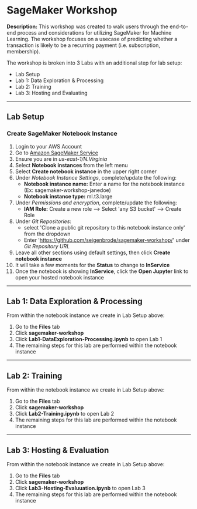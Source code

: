 # SageMaker Workshop

  **Description:** This workshop was created to walk users through the end-to-end process and considerations for utilizing SageMaker for Machine Learning. The workshop focuses on a usecase of predicting whether a transaction is likely to be a recurring payment (i.e. subscription, membership).  
  
 The workshop is broken into 3 Labs with an additional step for lab setup: 
 
   * Lab Setup
   * Lab 1: Data Exploration & Processing
   * Lab 2: Training
   * Lab 3: Hosting and Evaluating
    
 ---
 
 ## Lab Setup
    
   ### Create SageMaker Notebook Instance 
   
   1) Login to your AWS Account
   2) Go to [Amazon SageMaker Service](https://console.aws.amazon.com/sagemaker/)
   3) Ensure you are in *us-east-1/N.Virginia*
   4) Select **Notebook instances** from the left menu
   5) Select **Create notebook instance** in the upper right corner
   6) Under *Notebook Instance Settings*, complete/update the following:
       * **Notebook instance name:** Enter a name for the notebook instance (Ex: sagemaker-workshop-janedoe)
       * **Notebook instance type:** ml.t3.large
   7) Under *Permissions and encryption*, complete/update the following:
       * **IAM Role:** Create a new role --> Select 'any S3 bucket' --> Create Role
   8) Under *Git Repositories*:
       * select 'Clone a public git repository to this notebook instance only' from the dropdown
       * Enter 'https://github.com/seigenbrode/sagemaker-workshop/' under *Git Repository URL*
   8) Leave all other sections using default settings, then click **Create notebook instance**
   9) It will take a few moments for the **Status** to change to **InService**
   10) Once the notebook is showing **InService**, click the **Open Jupyter** link to open your hosted notebook instance
   
 ---
 
 ## Lab 1: Data Exploration & Processing  
   
 From within the notebook instance we create in Lab Setup above:
 
   1) Go to the **Files** tab
   2) Click **sagemaker-workshop**
   3) Click **Lab1-DataExploration-Processing.ipynb** to open Lab 1
   4) The remaining steps for this lab are performed within the notebook instance
   
---
 
 ## Lab 2: Training
   
 From within the notebook instance we create in Lab Setup above:
 
   1) Go to the **Files** tab
   2) Click **sagemaker-workshop**
   3) Click **Lab2-Training.ipynb** to open Lab 2
   4) The remaining steps for this lab are performed within the notebook instance
   
---
 
 ## Lab 3: Hosting & Evaluation
   
 From within the notebook instance we create in Lab Setup above:
 
   1) Go to the **Files** tab
   2) Click **sagemaker-workshop**
   3) Click **Lab3-Hosting-Evaluuation.ipynb** to open Lab 3
   4) The remaining steps for this lab are performed within the notebook instance
       
